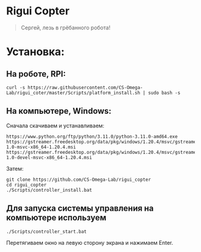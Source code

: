 # Rigui Copter
> Сергей, лезь в грёбанного робота!

# Установка:

## На роботе, RPI: 

```shell
curl -s https://raw.githubusercontent.com/CS-Omega-Lab/rigui_coter/master/Scripts/platform_install.sh | sudo bash -s
```

## На компьютере, Windows: 
Сначала скачиваем и устанавливаем:
```shell
https://www.python.org/ftp/python/3.11.0/python-3.11.0-amd64.exe
https://gstreamer.freedesktop.org/data/pkg/windows/1.20.4/msvc/gstreamer-1.0-msvc-x86_64-1.20.4.msi
https://gstreamer.freedesktop.org/data/pkg/windows/1.20.4/msvc/gstreamer-1.0-devel-msvc-x86_64-1.20.4.msi
```
Затем:
```shell
git clone https://github.com/CS-Omega-Lab/rigui_copter
cd rigui_copter
./Scripts/controller_install.bat
```

## Для запуска системы управления на компьютере используем
```shell
./Scripts/controller_start.bat
```
Перетягиваем окно на левую сторону экрана и нажимаем Enter.
